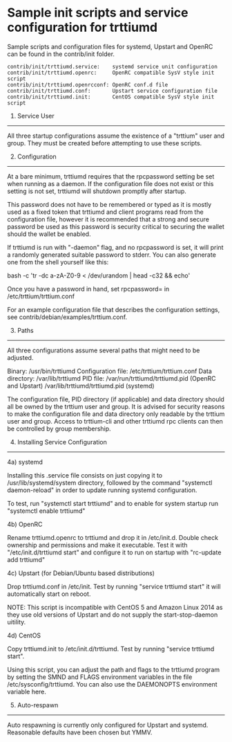 Sample init scripts and service configuration for trttiumd
==========================================================

Sample scripts and configuration files for systemd, Upstart and OpenRC
can be found in the contrib/init folder.

    contrib/init/trttiumd.service:    systemd service unit configuration
    contrib/init/trttiumd.openrc:     OpenRC compatible SysV style init script
    contrib/init/trttiumd.openrcconf: OpenRC conf.d file
    contrib/init/trttiumd.conf:       Upstart service configuration file
    contrib/init/trttiumd.init:       CentOS compatible SysV style init script

1. Service User
---------------------------------

All three startup configurations assume the existence of a "trttium" user
and group.  They must be created before attempting to use these scripts.

2. Configuration
---------------------------------

At a bare minimum, trttiumd requires that the rpcpassword setting be set
when running as a daemon.  If the configuration file does not exist or this
setting is not set, trttiumd will shutdown promptly after startup.

This password does not have to be remembered or typed as it is mostly used
as a fixed token that trttiumd and client programs read from the configuration
file, however it is recommended that a strong and secure password be used
as this password is security critical to securing the wallet should the
wallet be enabled.

If trttiumd is run with "-daemon" flag, and no rpcpassword is set, it will
print a randomly generated suitable password to stderr.  You can also
generate one from the shell yourself like this:

bash -c 'tr -dc a-zA-Z0-9 < /dev/urandom | head -c32 && echo'

Once you have a password in hand, set rpcpassword= in /etc/trttium/trttium.conf

For an example configuration file that describes the configuration settings,
see contrib/debian/examples/trttium.conf.

3. Paths
---------------------------------

All three configurations assume several paths that might need to be adjusted.

Binary:              /usr/bin/trttiumd
Configuration file:  /etc/trttium/trttium.conf
Data directory:      /var/lib/trttiumd
PID file:            /var/run/trttiumd/trttiumd.pid (OpenRC and Upstart)
                     /var/lib/trttiumd/trttiumd.pid (systemd)

The configuration file, PID directory (if applicable) and data directory
should all be owned by the trttium user and group.  It is advised for security
reasons to make the configuration file and data directory only readable by the
trttium user and group.  Access to trttium-cli and other trttiumd rpc clients
can then be controlled by group membership.

4. Installing Service Configuration
-----------------------------------

4a) systemd

Installing this .service file consists on just copying it to
/usr/lib/systemd/system directory, followed by the command
"systemctl daemon-reload" in order to update running systemd configuration.

To test, run "systemctl start trttiumd" and to enable for system startup run
"systemctl enable trttiumd"

4b) OpenRC

Rename trttiumd.openrc to trttiumd and drop it in /etc/init.d.  Double
check ownership and permissions and make it executable.  Test it with
"/etc/init.d/trttiumd start" and configure it to run on startup with
"rc-update add trttiumd"

4c) Upstart (for Debian/Ubuntu based distributions)

Drop trttiumd.conf in /etc/init.  Test by running "service trttiumd start"
it will automatically start on reboot.

NOTE: This script is incompatible with CentOS 5 and Amazon Linux 2014 as they
use old versions of Upstart and do not supply the start-stop-daemon uitility.

4d) CentOS

Copy trttiumd.init to /etc/init.d/trttiumd. Test by running "service trttiumd start".

Using this script, you can adjust the path and flags to the trttiumd program by
setting the SMND and FLAGS environment variables in the file
/etc/sysconfig/trttiumd. You can also use the DAEMONOPTS environment variable here.

5. Auto-respawn
-----------------------------------

Auto respawning is currently only configured for Upstart and systemd.
Reasonable defaults have been chosen but YMMV.
